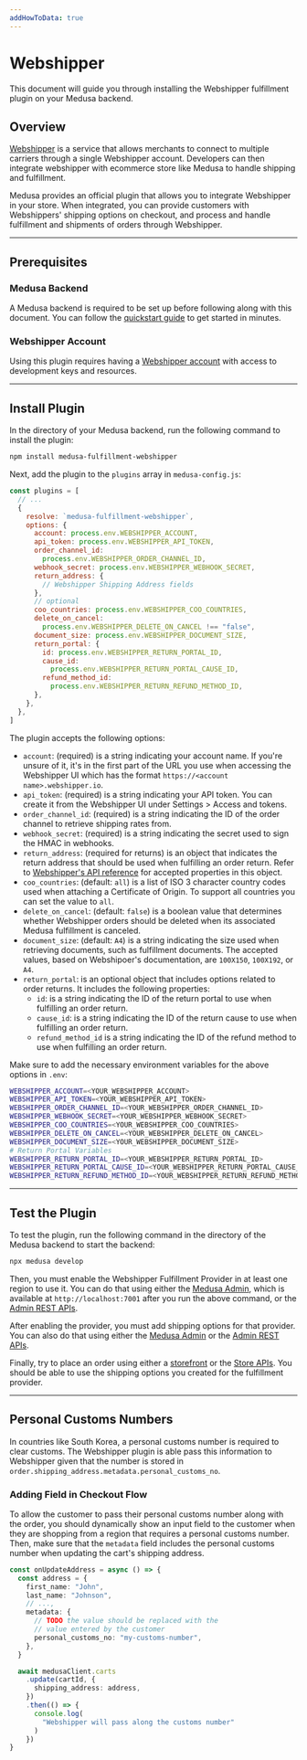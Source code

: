 ```yaml
---
addHowToData: true
---
```


# Webshipper

This document will guide you through installing the Webshipper fulfillment plugin on your Medusa backend.

## Overview

[Webshipper](https://webshipper.com/) is a service that allows merchants to connect to multiple carriers through a single Webshipper account. Developers can then integrate webshipper with ecommerce store like Medusa to handle shipping and fulfillment.

Medusa provides an official plugin that allows you to integrate Webshipper in your store. When integrated, you can provide customers with Webshippers' shipping options on checkout, and process and handle fulfillment and shipments of orders through Webshipper.

---

## Prerequisites

### Medusa Backend

A Medusa backend is required to be set up before following along with this document. You can follow the [quickstart guide](../../create-medusa-app.mdx) to get started in minutes.

### Webshipper Account

Using this plugin requires having a [Webshipper account](https://webshipper.com/) with access to development keys and resources.

---

## Install Plugin

In the directory of your Medusa backend, run the following command to install the plugin:

```bash npm2yarn
npm install medusa-fulfillment-webshipper
```

Next, add the plugin to the `plugins` array in `medusa-config.js`:

```js title="medusa-config.js"
const plugins = [
  // ...
  {
    resolve: `medusa-fulfillment-webshipper`,
    options: {
      account: process.env.WEBSHIPPER_ACCOUNT,
      api_token: process.env.WEBSHIPPER_API_TOKEN,
      order_channel_id: 
        process.env.WEBSHIPPER_ORDER_CHANNEL_ID,
      webhook_secret: process.env.WEBSHIPPER_WEBHOOK_SECRET,
      return_address: {
        // Webshipper Shipping Address fields
      },
      // optional
      coo_countries: process.env.WEBSHIPPER_COO_COUNTRIES,
      delete_on_cancel: 
        process.env.WEBSHIPPER_DELETE_ON_CANCEL !== "false",
      document_size: process.env.WEBSHIPPER_DOCUMENT_SIZE,
      return_portal: {
        id: process.env.WEBSHIPPER_RETURN_PORTAL_ID,
        cause_id: 
          process.env.WEBSHIPPER_RETURN_PORTAL_CAUSE_ID,
        refund_method_id: 
          process.env.WEBSHIPPER_RETURN_REFUND_METHOD_ID,
      },
    },
  },
]
```

The plugin accepts the following options:

- `account`: (required) is a string indicating your account name. If you're unsure of it, it's in the first part of the URL you use when accessing the Webshipper UI which has the format `https://<account name>.webshipper.io`.
- `api_token`: (required) is a string indicating your API token. You can create it from the Webshipper UI under Settings > Access and tokens.
- `order_channel_id`: (required) is a string indicating the ID of the order channel to retrieve shipping rates from.
- `webhook_secret`: (required) is a string indicating the secret used to sign the HMAC in webhooks.
- `return_address`: (required for returns) is an object that indicates the return address that should be used when fulfilling an order return. Refer to [Webshipper's API reference](https://docs.webshipper.io/#shipping_addresses) for accepted properties in this object.
- `coo_countries`: (default: `all`) is a list of ISO 3 character country codes used when attaching a Certificate of Origin. To support all countries you can set the value to `all`.
- `delete_on_cancel`: (default: `false`) is a boolean value that determines whether Webshipper orders should be deleted when its associated Medusa fulfillment is canceled.
- `document_size`: (default: `A4`) is a string indicating the size used when retrieving documents, such as fulfillment documents. The accepted values, based on Webshipoer's documentation, are `100X150`, `100X192`, or `A4`.
- `return_portal`: is an optional object that includes options related to order returns. It includes the following properties:
  - `id`: is a string indicating the ID of the return portal to use when fulfilling an order return.
  - `cause_id`: is a string indicating the ID of the return cause to use when fulfilling an order return.
  - `refund_method_id` is a string indicating the ID of the refund method to use when fulfilling an order return.

Make sure to add the necessary environment variables for the above options in `.env`:

```bash
WEBSHIPPER_ACCOUNT=<YOUR_WEBSHIPPER_ACCOUNT>
WEBSHIPPER_API_TOKEN=<YOUR_WEBSHIPPER_API_TOKEN>
WEBSHIPPER_ORDER_CHANNEL_ID=<YOUR_WEBSHIPPER_ORDER_CHANNEL_ID>
WEBSHIPPER_WEBHOOK_SECRET=<YOUR_WEBSHIPPER_WEBHOOK_SECRET>
WEBSHIPPER_COO_COUNTRIES=<YOUR_WEBSHIPPER_COO_COUNTRIES>
WEBSHIPPER_DELETE_ON_CANCEL=<YOUR_WEBSHIPPER_DELETE_ON_CANCEL>
WEBSHIPPER_DOCUMENT_SIZE=<YOUR_WEBSHIPPER_DOCUMENT_SIZE>
# Return Portal Variables
WEBSHIPPER_RETURN_PORTAL_ID=<YOUR_WEBSHIPPER_RETURN_PORTAL_ID>
WEBSHIPPER_RETURN_PORTAL_CAUSE_ID=<YOUR_WEBSHIPPER_RETURN_PORTAL_CAUSE_ID>
WEBSHIPPER_RETURN_REFUND_METHOD_ID=<YOUR_WEBSHIPPER_RETURN_REFUND_METHOD_ID>
```

---

## Test the Plugin

To test the plugin, run the following command in the directory of the Medusa backend to start the backend:

```bash
npx medusa develop
```

Then, you must enable the Webshipper Fulfillment Provider in at least one region to use it. You can do that using either the [Medusa Admin](../../user-guide/settings/regions/providers/index.mdx), which is available at `http://localhost:7001` after you run the above command, or the [Admin REST APIs](../../modules/regions-and-currencies/admin/manage-regions.mdx).

After enabling the provider, you must add shipping options for that provider. You can also do that using either the [Medusa Admin](../../user-guide/settings/regions/shipping-options/index.mdx) or the [Admin REST APIs](../../modules/regions-and-currencies/admin/manage-regions.mdx#add-a-shipping-option-to-a-region).

Finally, try to place an order using either a [storefront](../../starters/nextjs-medusa-starter.mdx) or the [Store APIs](https://docs.medusajs.com/api/store). You should be able to use the shipping options you created for the fulfillment provider.

---

## Personal Customs Numbers

In countries like South Korea, a personal customs number is required to clear customs. The Webshipper plugin is able pass this information to Webshipper given that the number is stored in `order.shipping_address.metadata.personal_customs_no`.

### Adding Field in Checkout Flow

To allow the customer to pass their personal customs number along with the order, you should dynamically show an input field to the customer when they are shopping from a region that requires a personal customs number. Then, make sure that the `metadata` field includes the personal customs number when updating the cart's shipping address.

```ts
const onUpdateAddress = async () => {
  const address = {
    first_name: "John",
    last_name: "Johnson",
    // ...,
    metadata: {
      // TODO the value should be replaced with the
      // value entered by the customer
      personal_customs_no: "my-customs-number",
    },
  }

  await medusaClient.carts
    .update(cartId, {
      shipping_address: address,
    })
    .then(() => {
      console.log(
        "Webshipper will pass along the customs number"
      )
    })
}
```
